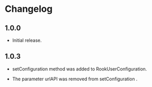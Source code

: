 # Changelog

## 1.0.0

* Initial release.

## 1.0.3


* setConfiguration method was added to RookUserConfiguration.

* The parameter urlAPI was removed from setConfiguration .
